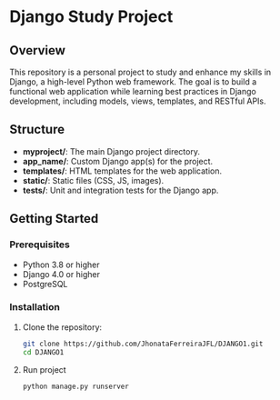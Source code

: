 # Django Study Project

## Overview

This repository is a personal project to study and enhance my skills in Django, a high-level Python web framework. The goal is to build a functional web application while learning best practices in Django development, including models, views, templates, and RESTful APIs.


## Structure

- **myproject/**: The main Django project directory.
- **app_name/**: Custom Django app(s) for the project.
- **templates/**: HTML templates for the web application.
- **static/**: Static files (CSS, JS, images).
- **tests/**: Unit and integration tests for the Django app.

## Getting Started

### Prerequisites

- Python 3.8 or higher
- Django 4.0 or higher
- PostgreSQL

### Installation

1. Clone the repository:

   ```bash
   git clone https://github.com/JhonataFerreiraJFL/DJANGO1.git
   cd DJANGO1
2. Run project
   ```bash
   python manage.py runserver
